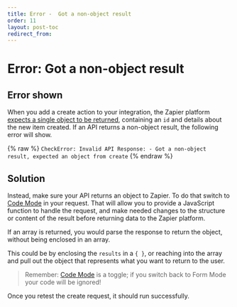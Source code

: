 ```yaml
---
title: Error -  Got a non-object result
order: 11
layout: post-toc
redirect_from: 
---
```


# Error: Got a non-object result

## Error shown

When you add a create action to your integration, the Zapier platform [expects a single object to be returned](https://platform.zapier.com/build/response-types), containing an `id` and details about the new item created. If an API returns a non-object result, the following error will show.

{% raw %}
`CheckError: Invalid API Response: - Got a non-object result, expected an object from create`
  {% endraw %}

## Solution

Instead, make sure your API returns an object to Zapier. To do that switch to [Code Mode](https://platform.zapier.com/build/code-mode) in your request. That will allow you to provide a JavaScript function to handle the request, and make needed changes to the structure or content of the result before returning data to the Zapier platform.

If an array is returned, you would parse the response to return the object, without being enclosed in an array.

This could be by enclosing the `results` in a `{ }`, or reaching into the array and pull out the object that represents what you want to return to the user.

> Remember: [Code Mode]((https://platform.zapier.com/build/code-mode)) is a toggle; if you switch back to Form Mode your code will be ignored!

Once you retest the create request, it should run successfully.